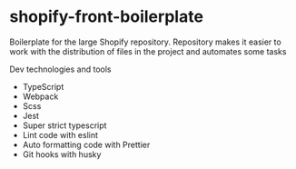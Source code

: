 # shopify-front-boilerplate

Boilerplate for the large Shopify repository. 
Repository makes it easier to work with the distribution of files in the project and automates some tasks


Dev technologies and tools
- TypeScript
- Webpack
- Scss
- Jest
- Super strict typescript
- Lint code with eslint
- Auto formatting code with Prettier
- Git hooks with husky


